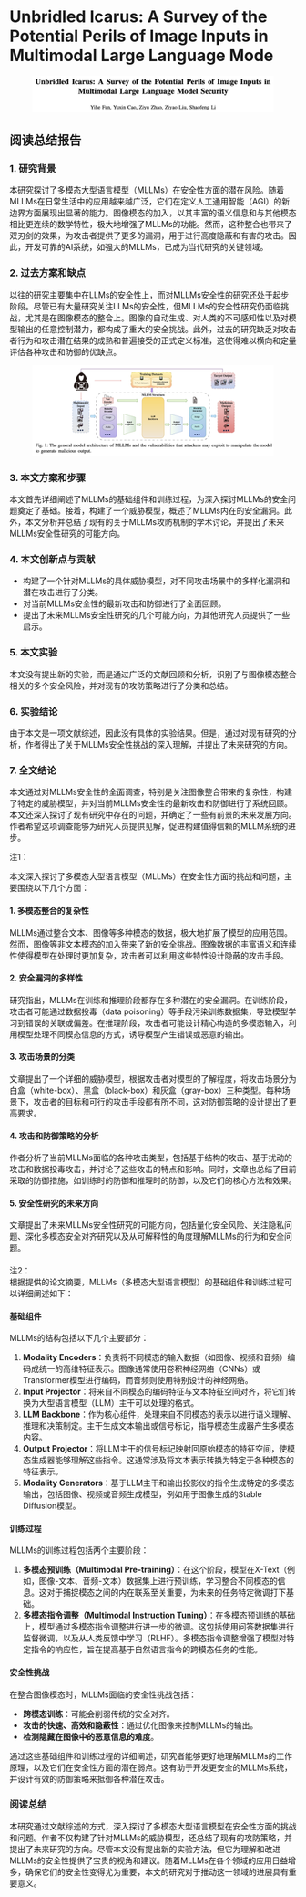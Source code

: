 # Unbridled Icarus: A Survey of the Potential Perils of Image Inputs in Multimodal Large Language Mode

<figure><img src="../.gitbook/assets/image (4) (1) (1) (1) (1) (1) (1) (1) (1) (1) (1) (1) (1) (1) (1) (1) (1) (1).png" alt=""><figcaption></figcaption></figure>

## 阅读总结报告

### 1. 研究背景

本研究探讨了多模态大型语言模型（MLLMs）在安全性方面的潜在风险。随着MLLMs在日常生活中的应用越来越广泛，它们在定义人工通用智能（AGI）的新边界方面展现出显著的能力。图像模态的加入，以其丰富的语义信息和与其他模态相比更连续的数学特性，极大地增强了MLLMs的功能。然而，这种整合也带来了双刃剑的效果，为攻击者提供了更多的漏洞，用于进行高度隐蔽和有害的攻击。因此，开发可靠的AI系统，如强大的MLLMs，已成为当代研究的关键领域。

### 2. 过去方案和缺点

以往的研究主要集中在LLMs的安全性上，而对MLLMs安全性的研究还处于起步阶段。尽管已有大量研究关注LLMs的安全性，但MLLMs的安全性研究仍面临挑战，尤其是在图像模态的整合上。图像的自动生成、对人类的不可感知性以及对模型输出的任意控制潜力，都构成了重大的安全挑战。此外，过去的研究缺乏对攻击者行为和攻击潜在结果的成熟和普遍接受的正式定义标准，这使得难以横向和定量评估各种攻击和防御的优缺点。

<figure><img src="../.gitbook/assets/image (1) (1) (1) (1) (1) (1) (1) (1) (1) (1) (1) (1) (1) (1) (1) (1) (1) (1) (1) (1) (1) (1).png" alt=""><figcaption></figcaption></figure>

### 3. 本文方案和步骤

本文首先详细阐述了MLLMs的基础组件和训练过程，为深入探讨MLLMs的安全问题奠定了基础。接着，构建了一个威胁模型，概述了MLLMs内在的安全漏洞。此外，本文分析并总结了现有的关于MLLMs攻防机制的学术讨论，并提出了未来MLLMs安全性研究的可能方向。

### 4. 本文创新点与贡献

* 构建了一个针对MLLMs的具体威胁模型，对不同攻击场景中的多样化漏洞和潜在攻击进行了分类。
* 对当前MLLMs安全性的最新攻击和防御进行了全面回顾。
* 提出了未来MLLMs安全性研究的几个可能方向，为其他研究人员提供了一些启示。

### 5. 本文实验

本文没有提出新的实验，而是通过广泛的文献回顾和分析，识别了与图像模态整合相关的多个安全风险，并对现有的攻防策略进行了分类和总结。

### 6. 实验结论

由于本文是一项文献综述，因此没有具体的实验结果。但是，通过对现有研究的分析，作者得出了关于MLLMs安全性挑战的深入理解，并提出了未来研究的方向。

### 7. 全文结论

本文通过对MLLMs安全性的全面调查，特别是关注图像整合带来的复杂性，构建了特定的威胁模型，并对当前MLLMs安全性的最新攻击和防御进行了系统回顾。本文还深入探讨了现有研究中存在的问题，并确定了一些有前景的未来发展方向。作者希望这项调查能够为研究人员提供见解，促进构建值得信赖的MLLM系统的进步。



注1：

本文深入探讨了多模态大型语言模型（MLLMs）在安全性方面的挑战和问题，主要围绕以下几个方面：

#### 1. 多模态整合的复杂性

MLLMs通过整合文本、图像等多种模态的数据，极大地扩展了模型的应用范围。然而，图像等非文本模态的加入带来了新的安全挑战。图像数据的丰富语义和连续性使得模型在处理时更加复杂，攻击者可以利用这些特性设计隐蔽的攻击手段。

#### 2. 安全漏洞的多样性

研究指出，MLLMs在训练和推理阶段都存在多种潜在的安全漏洞。在训练阶段，攻击者可能通过数据投毒（data poisoning）等手段污染训练数据集，导致模型学习到错误的关联或偏差。在推理阶段，攻击者可能设计精心构造的多模态输入，利用模型处理不同模态信息的方式，诱导模型产生错误或恶意的输出。

#### 3. 攻击场景的分类

文章提出了一个详细的威胁模型，根据攻击者对模型的了解程度，将攻击场景分为白盒（white-box）、黑盒（black-box）和灰盒（gray-box）三种类型。每种场景下，攻击者的目标和可行的攻击手段都有所不同，这对防御策略的设计提出了更高要求。

#### 4. 攻击和防御策略的分析

作者分析了当前MLLMs面临的各种攻击类型，包括基于结构的攻击、基于扰动的攻击和数据投毒攻击，并讨论了这些攻击的特点和影响。同时，文章也总结了目前采取的防御措施，如训练时的防御和推理时的防御，以及它们的核心方法和效果。

#### 5. 安全性研究的未来方向

文章提出了未来MLLMs安全性研究的可能方向，包括量化安全风险、关注隐私问题、深化多模态安全对齐研究以及从可解释性的角度理解MLLMs的行为和安全问题。

####



注2：\
根据提供的论文摘要，MLLMs（多模态大型语言模型）的基础组件和训练过程可以详细阐述如下：

#### 基础组件

MLLMs的结构包括以下几个主要部分：

1. **Modality Encoders**：负责将不同模态的输入数据（如图像、视频和音频）编码成统一的高维特征表示。图像通常使用卷积神经网络（CNNs）或Transformer模型进行编码，而音频则使用特别设计的神经网络。
2. **Input Projector**：将来自不同模态的编码特征与文本特征空间对齐，将它们转换为大型语言模型（LLM）主干可以处理的格式。
3. **LLM Backbone**：作为核心组件，处理来自不同模态的表示以进行语义理解、推理和决策制定。主干生成文本输出或信号标记，指导模态生成器产生多模态内容。
4. **Output Projector**：将LLM主干的信号标记映射回原始模态的特征空间，使模态生成器能够理解这些指令。这通常涉及将文本表示转换为特定于各种模态的特征表示。
5. **Modality Generators**：基于LLM主干和输出投影仪的指令生成特定的多模态输出，包括图像、视频或音频生成模型，例如用于图像生成的Stable Diffusion模型。

#### 训练过程

MLLMs的训练过程包括两个主要阶段：

1. **多模态预训练（Multimodal Pre-training）**：在这个阶段，模型在X-Text（例如，图像-文本、音频-文本）数据集上进行预训练，学习整合不同模态的信息。这对于捕捉模态之间的内在联系至关重要，为未来的任务特定微调打下基础。
2. **多模态指令调整（Multimodal Instruction Tuning）**：在多模态预训练的基础上，模型通过多模态指令调整进行进一步的微调。这包括使用问答数据集进行监督微调，以及从人类反馈中学习（RLHF）。多模态指令调整增强了模型对特定指令的响应性，旨在提高基于自然语言指令的跨模态任务的性能。

#### 安全性挑战

在整合图像模态时，MLLMs面临的安全性挑战包括：

* **跨模态训练**：可能会削弱传统的安全对齐。
* **攻击的快速、高效和隐蔽性**：通过优化图像来控制MLLMs的输出。
* **检测隐藏在图像中的恶意信息的难度**。

通过这些基础组件和训练过程的详细阐述，研究者能够更好地理解MLLMs的工作原理，以及它们在安全性方面的潜在弱点。这有助于开发更安全的MLLMs系统，并设计有效的防御策略来抵御各种潜在攻击。





### 阅读总结

本研究通过文献综述的方式，深入探讨了多模态大型语言模型在安全性方面的挑战和问题。作者不仅构建了针对MLLMs的威胁模型，还总结了现有的攻防策略，并提出了未来研究的方向。尽管本文没有提出新的实验方法，但它为理解和改进MLLMs的安全性提供了宝贵的视角和建议。随着MLLMs在各个领域的应用日益增多，确保它们的安全性变得尤为重要，本文的研究对于推动这一领域的进展具有重要意义。
